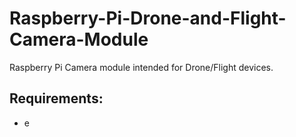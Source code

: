 # Raspberry-Pi-Drone-and-Flight-Camera-Module

Raspberry Pi Camera module intended for Drone/Flight devices.

## Requirements:
- e
